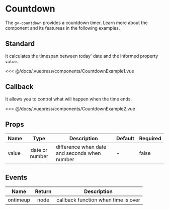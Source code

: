 # Countdown

The `gv-countdown` provides a countdown timer. Learn more about the component and its featureas in the following examples.

## Standard

It calculates the timespan between today' date and the informed property `value`.

<countdown-example-1 />

<<< @/docs/.vuepress/components/CountdownExample1.vue

## Callback

It allows you to control what will happen when the time ends.

<countdown-example-2 />

<<< @/docs/.vuepress/components/CountdownExample2.vue

## Props

| Name  |      Type      | Description                                  | Default | Required |
| ----- | :------------: | -------------------------------------------- | ------- | -------- |
| value | date or number | difference when date and seconds when number | -       | false    |

## Events

| Name     | Return | Description                         |
| -------- | :----: | ----------------------------------- |
| ontimeup |  node  | callback function when time is over |
